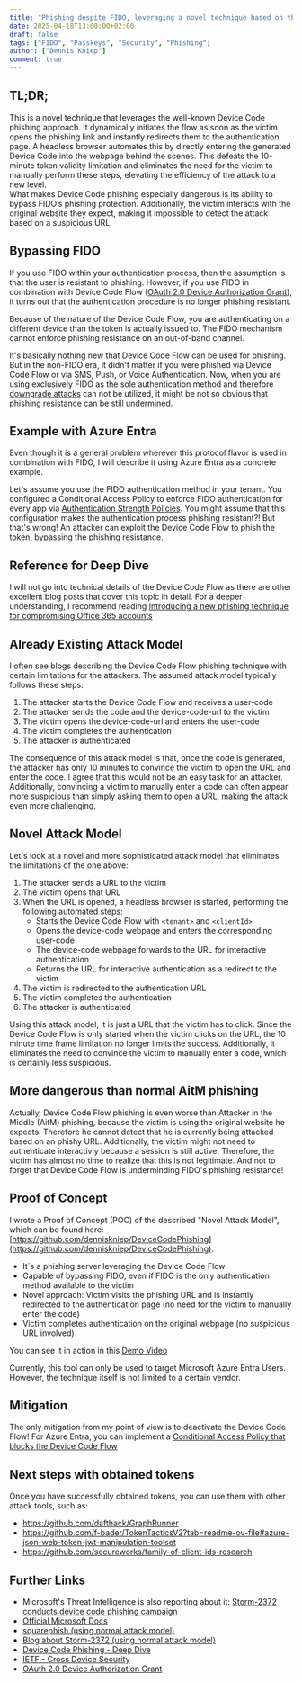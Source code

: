 ```yaml
---
title: "Phishing despite FIDO, leveraging a novel technique based on the Device Code Flow"
date: 2025-04-18T13:00:00+02:00
draft: false
tags: ["FIDO", "Passkeys", "Security", "Phishing"]
author: ["Dennis Kniep"]
comment: true
---
```


## TL;DR;

This is a novel technique that leverages the well-known Device Code phishing approach. It dynamically initiates the flow as soon as the victim opens the phishing link and instantly redirects them to the authentication page. 
A headless browser automates this by directly entering the generated Device Code into the webpage behind the scenes. This defeats the 10-minute token validity limitation and eliminates the need for the victim to manually perform these steps, elevating the efficiency of the attack to a new level.  
What makes Device Code phishing especially dangerous is its ability to bypass FIDO’s phishing protection. Additionally, the victim interacts with the original website they expect, making it impossible to detect the attack based on a suspicious URL.

## Bypassing FIDO

If you use FIDO within your authentication process, then the assumption is that the user is resistant to phishing.
However, if you use FIDO in combination with Device Code Flow ([OAuth 2.0 Device Authorization Grant](https://datatracker.ietf.org/doc/html/rfc8628)), it turns out that the authentication procedure is no longer phishing resistant.

Because of the nature of the Device Code Flow, you are authenticating on a different device than the token is actually issued to. The FIDO mechanism cannot enforce phishing resistance on an out-of-band channel.

It's basically nothing new that Device Code Flow can be used for phishing. But in the non-FIDO era, it didn't matter if you were phished via Device Code Flow or via SMS, Push, or Voice Authentication. Now, when you are using exclusively FIDO as the sole authentication method and therefore [downgrade attacks](https://medium.com/@yudasm/bypassing-windows-hello-for-business-for-phishing-181f2271dc02#c32b) can not be utilized, it might be not so obvious that phishing resistance can be still undermined.

## Example with Azure Entra

Even though it is a general problem wherever this protocol flavor is used in combination with FIDO, I will describe it using Azure Entra as a concrete example.

Let's assume you use the FIDO authentication method in your tenant. You configured a Conditional Access Policy to enforce FIDO authentication for every app via [Authentication Strength Policies](https://learn.microsoft.com/en-us/entra/identity/authentication/concept-authentication-strengths#how-multiple-conditional-access-authentication-strength-policies-are-evaluated-for-registering-security-info). You might assume that this configuration makes the authentication process phishing resistant?! But that's wrong! An attacker can exploit the Device Code Flow to phish the token, bypassing the phishing resistance.

## Reference for Deep Dive

I will not go into technical details of the Device Code Flow as there are other excellent blog posts that cover this topic in detail. For a deeper understanding, I recommend reading [Introducing a new phishing technique for compromising Office 365 accounts](https://aadinternals.com/post/phishing/)

## Already Existing Attack Model

I often see blogs describing the Device Code Flow phishing technique with certain limitations for the attackers. The assumed attack model typically follows these steps:

1. The attacker starts the Device Code Flow and receives a user-code
2. The attacker sends the code and the device-code-url to the victim
3. The victim opens the device-code-url and enters the user-code
4. The victim completes the authentication
5. The attacker is authenticated

The consequence of this attack model is that, once the code is generated, the attacker has only 10 minutes to convince the victim to open the URL and enter the code. I agree that this would not be an easy task for an attacker. Additionally, convincing a victim to manually enter a code can often appear more suspicious than simply asking them to open a URL, making the attack even more challenging.

## Novel Attack Model

Let's look at a novel and more sophisticated attack model that eliminates the limitations of the one above:

1. The attacker sends a URL to the victim
2. The victim opens that URL
3. When the URL is opened, a headless browser is started, performing the following automated steps:
   - Starts the Device Code Flow with `<tenant>` and `<clientId>`
   - Opens the device-code webpage and enters the corresponding user-code
   - The device-code webpage forwards to the URL for interactive authentication
   - Returns the URL for interactive authentication as a redirect to the victim
4. The victim is redirected to the authentication URL
5. The victim completes the authentication
6. The attacker is authenticated

Using this attack model, it is just a URL that the victim has to click. Since the Device Code Flow is only started when the victim clicks on the URL, the 10 minute time frame limitation no longer limits the success. Additionally, it eliminates the need to convince the victim to manually enter a code, which is certainly less suspicious.

## More dangerous than normal AitM phishing

Actually, Device Code Flow phishing is even worse than Attacker in the Middle (AitM) phishing, because the victim is using the original website he expects. Therefore he cannot detect that he is currently being attacked based on an phishy URL. Additionally, the victim might not need to authenticate interactivly because a session is still active. Therefore, the victim has almost no time to realize that this is not legitimate. And not to forget that Device Code Flow is underminding FIDO's phishing resistance!

## Proof of Concept

I wrote a Proof of Concept (POC) of the described "Novel Attack Model", which can be found here: [https://github.com/denniskniep/DeviceCodePhishing](https://github.com/denniskniep/DeviceCodePhishing).

- It´s a phishing server leveraging the Device Code Flow
- Capable of bypassing FIDO, even if FIDO is the only authentication method available to the victim
- Novel approach: Victim visits the phishing URL and is instantly redirected to the authentication page (no need for the victim to manually enter the code)
- Victim completes authentication on the original webpage (no suspicious URL involved)

You can see it in action in this [Demo Video](https://gist.github.com/user-attachments/assets/bf6d1c2d-7199-4394-824d-e6f57e8136a2)

Currently, this tool can only be used to target Microsoft Azure Entra Users. However, the technique itself is not limited to a certain vendor.

## Mitigation

The only mitigation from my point of view is to deactivate the Device Code Flow!
For Azure Entra, you can implement a [Conditional Access Policy that blocks the Device Code Flow](https://learn.microsoft.com/en-us/entra/identity/conditional-access/policy-block-authentication-flows)

## Next steps with obtained tokens

Once you have successfully obtained tokens, you can use them with other attack tools, such as:

- https://github.com/dafthack/GraphRunner
- https://github.com/f-bader/TokenTacticsV2?tab=readme-ov-file#azure-json-web-token-jwt-manipulation-toolset
- https://github.com/secureworks/family-of-client-ids-research

## Further Links

- Microsoft's Threat Intelligence is also reporting about it: [Storm-2372 conducts device code phishing campaign](https://www.microsoft.com/en-us/security/blog/2025/02/13/storm-2372-conducts-device-code-phishing-campaign/#:~:text=In%20device%20code%20phishing%2C%20threat,compromised%20account%20has%20access%20to)
- [Official Microsoft Docs](https://learn.microsoft.com/en-us/entra/identity-platform/v2-oauth2-device-code)
- [squarephish (using normal attack model)](https://github.com/secureworks/squarephish)
- [Blog about Storm-2372 (using normal attack model)](https://jeffreyappel.nl/how-to-protect-against-device-code-flow-abuse-storm-2372-attacks-and-block-the-authentication-flow/)
- [Device Code Phishing - Deep Dive](https://aadinternals.com/post/phishing/)
- [IETF - Cross Device Security](https://datatracker.ietf.org/doc/html/draft-ietf-oauth-cross-device-security#name-cross-device-protocols-and-)
- [OAuth 2.0 Device Authorization Grant](https://datatracker.ietf.org/doc/html/rfc8628)

